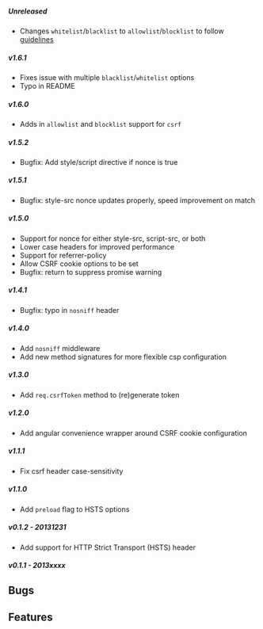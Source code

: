 ##### Unreleased

* Changes `whitelist`/`blacklist` to `allowlist`/`blocklist` to follow [guidelines](https://chromium.googlesource.com/chromium/src/+/master/styleguide/inclusive_code.md#racially-neutral)


##### v1.6.1

* Fixes issue with multiple `blacklist`/`whitelist` options
* Typo in README

##### v1.6.0

* Adds in `allowlist` and `blocklist` support for `csrf`

##### v1.5.2

* Bugfix: Add style/script directive if nonce is true

##### v1.5.1

* Bugfix: style-src nonce updates properly, speed improvement on match


##### v1.5.0

* Support for nonce for either style-src, script-src, or both
* Lower case headers for improved performance
* Support for referrer-policy
* Allow CSRF cookie options to be set
* Bugfix: return to suppress promise warning


##### v1.4.1

* Bugfix: typo in `nosniff` header

##### v1.4.0

* Add `nosniff` middleware
* Add new method signatures for more flexible csp configuration

##### v1.3.0

* Add `req.csrfToken` method to (re)generate token

##### v1.2.0

* Add angular convenience wrapper around CSRF cookie configuration

##### v1.1.1

* Fix csrf header case-sensitivity

##### v1.1.0

* Add `preload` flag to HSTS options

##### v0.1.2 - 20131231

* Add support for HTTP Strict Transport (HSTS) header

##### v0.1.1 - 2013xxxx
**Bugs**
-

**Features**
-
